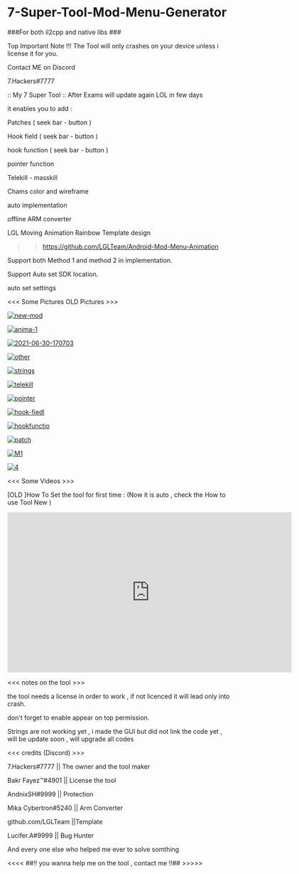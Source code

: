 # 7-Super-Tool-Mod-Menu-Generator
###For both il2cpp and native libs ###

Top Important Note !!!  The Tool will only crashes on your device unless i license it for you. 

Contact ME on Discord 

7.Hackers#7777


:: My 7 Super Tool :: After Exams will update again LOL in few days 

it enables you to add : 

   Patches ( seek bar - button )

Hook field ( seek bar - button )

hook function ( seek bar - button )

pointer function 

Telekill - masskill

Chams  color and wireframe

auto implementation 

offline ARM converter 

LGL Moving Animation Rainbow Template design

>> https://github.com/LGLTeam/Android-Mod-Menu-Animation

Support both  Method 1 and method 2 in implementation.

Support Auto set SDK location.

auto set settings


<<< Some Pictures OLD Pictures >>>
 
 <a href="https://ibb.co/PZg2W2t"><img src="https://i.ibb.co/kgXLDLM/new-mod.jpg" alt="new-mod" border="0"></a>
 
<a href="https://ibb.co/ts9CPfv"><img src="https://i.ibb.co/VSsBpyz/anima-1.gif" alt="anima-1" border="0"></a>

<a href="https://ibb.co/XXDFpLC"><img src="https://i.ibb.co/XXDFpLC/2021-06-30-170703.png" alt="2021-06-30-170703" border="0"></a>

<a href="https://ibb.co/5rG7KJx"><img src="https://i.ibb.co/5rG7KJx/other.png" alt="other" border="0"></a> 

<a href="https://ibb.co/tzT42Bf"><img src="https://i.ibb.co/tzT42Bf/strings.png" alt="strings" border="0"></a>

<a href="https://ibb.co/SsV002Z"><img src="https://i.ibb.co/SsV002Z/telekill.png" alt="telekill" border="0"></a> 

<a href="https://ibb.co/K6ndDXB"><img src="https://i.ibb.co/K6ndDXB/pointer.png" alt="pointer" border="0"></a>

<a href="https://ibb.co/8Yjg2sc"><img src="https://i.ibb.co/8Yjg2sc/hook-fiedl.png" alt="hook-fiedl" border="0"></a> 

<a href="https://ibb.co/M5SmdL5"><img src="https://i.ibb.co/M5SmdL5/hookfunctio.png" alt="hookfunctio" border="0"></a>

<a href="https://ibb.co/gyysM26"><img src="https://i.ibb.co/gyysM26/patch.png" alt="patch" border="0"></a>

<a href="https://ibb.co/VTMrkKq"><img src="https://i.ibb.co/VTMrkKq/M1.png" alt="M1" border="0"></a>

<a href="https://ibb.co/x3J19cB"><img src="https://i.ibb.co/XVS70dK/4.png" alt="4" border="0" /></a>



<<< Some Videos >>>

[OLD ]How To Set the tool for first time : (Now it is auto , check the How to use Tool New ) 

<iframe width="640" height="360" frameborder="0" src="https://mega.nz/embed/QAUTiIaQ#fZumeTkxmwR9Yqx0-MWxuAxPjRH8qU4xFsXFBGHHfcQ" allowfullscreen ></iframe>


<<< notes on the tool >>>

the tool needs a license in order to work , if not licenced it will lead only into crash. 

 don't forget to enable appear on top permission.
 
 Strings are not working yet , i made the GUI but did not link the code yet , will be update soon , will upgrade all codes

<<< credits (Discord) >>>

7.Hackers#7777      || The owner and the tool maker

Bakr Fayez™#4901    || License the tool

AndnixSH#9999       || Protection

Mika Cybertron#5240 || Arm Converter

github.com/LGLTeam  ||Template

Lucifer.A#9999      || Bug Hunter

And every one else who helped me ever to solve somthing

<<<< ##!! you wanna help me on the tool , contact me !!## >>>>>
